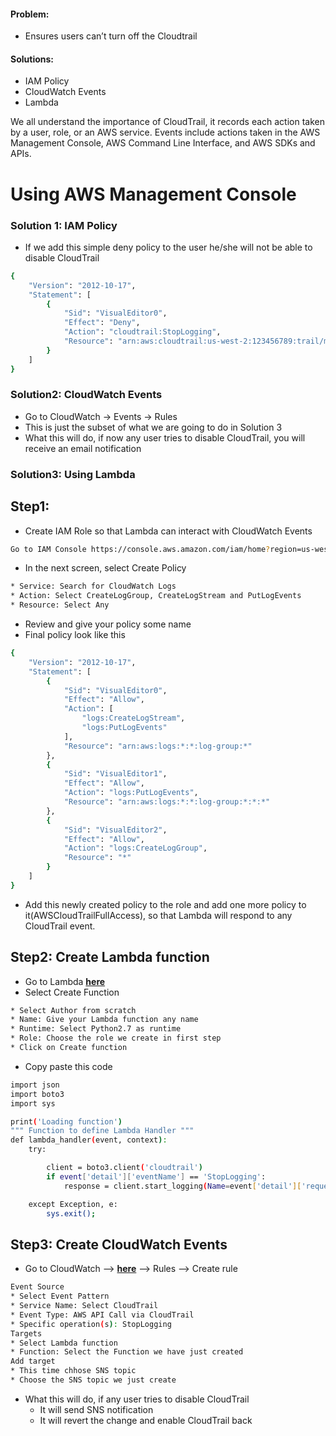 #### Problem:

* Ensures users can’t turn off the Cloudtrail

#### Solutions:

* IAM Policy
* CloudWatch Events
* Lambda

We all understand the importance of CloudTrail, it records each action taken by a user, role, or an AWS service. Events include actions taken in the AWS Management Console, AWS Command Line Interface, and AWS SDKs and APIs.

# Using AWS Management Console

### Solution 1: IAM Policy

* If we add this simple deny policy to the user he/she will not be able to disable CloudTrail
```sh
{
    "Version": "2012-10-17",
    "Statement": [
        {
            "Sid": "VisualEditor0",
            "Effect": "Deny",
            "Action": "cloudtrail:StopLogging",
            "Resource": "arn:aws:cloudtrail:us-west-2:123456789:trail/mytestcloudtrail"
        }
    ]
}
```

### Solution2: CloudWatch Events

* Go to CloudWatch → Events → Rules
* This is just the subset of what we are going to do in Solution 3
* What this will do, if now any user tries to disable CloudTrail, you will receive an email notification

### Solution3: Using Lambda

## Step1:
* Create IAM Role so that Lambda can interact with CloudWatch Events
```sh
Go to IAM Console https://console.aws.amazon.com/iam/home?region=us-west-2#/home --> Roles --> Create role
```

* In the next screen, select Create Policy

```sh
* Service: Search for CloudWatch Logs
* Action: Select CreateLogGroup, CreateLogStream and PutLogEvents
* Resource: Select Any
```
* Review and give your policy some name
* Final policy look like this
```sh
{
    "Version": "2012-10-17",
    "Statement": [
        {
            "Sid": "VisualEditor0",
            "Effect": "Allow",
            "Action": [
                "logs:CreateLogStream",
                "logs:PutLogEvents"
            ],
            "Resource": "arn:aws:logs:*:*:log-group:*"
        },
        {
            "Sid": "VisualEditor1",
            "Effect": "Allow",
            "Action": "logs:PutLogEvents",
            "Resource": "arn:aws:logs:*:*:log-group:*:*:*"
        },
        {
            "Sid": "VisualEditor2",
            "Effect": "Allow",
            "Action": "logs:CreateLogGroup",
            "Resource": "*"
        }
    ]
}
```

* Add this newly created policy to the role and add one more policy to it(AWSCloudTrailFullAccess), so that Lambda will respond to any CloudTrail event.

## Step2: Create Lambda function

* Go to Lambda [**here**](https://us-west-2.console.aws.amazon.com/lambda/home?region=us-west-2#/home)
* Select Create Function

```sh
* Select Author from scratch
* Name: Give your Lambda function any name
* Runtime: Select Python2.7 as runtime
* Role: Choose the role we create in first step
* Click on Create function
```
* Copy paste this code

```sh
import json
import boto3
import sys

print('Loading function')
""" Function to define Lambda Handler """
def lambda_handler(event, context):
    try:

        client = boto3.client('cloudtrail')
        if event['detail']['eventName'] == 'StopLogging':
            response = client.start_logging(Name=event['detail']['requestParameters']['name'])

    except Exception, e:
        sys.exit();

```

## Step3: Create CloudWatch Events

* Go to CloudWatch --> [**here**](https://us-west-2.console.aws.amazon.com/cloudwatch/home?region=us-west-2#) --> Rules --> Create rule

```sh
Event Source
* Select Event Pattern
* Service Name: Select CloudTrail
* Event Type: AWS API Call via CloudTrail
* Specific operation(s): StopLogging
Targets
* Select Lambda function
* Function: Select the Function we have just created
Add target
* This time chhose SNS topic
* Choose the SNS topic we just create
```

* What this will do, if any user tries to disable CloudTrail
    * It will send SNS notification
    * It will revert the change and enable CloudTrail back

